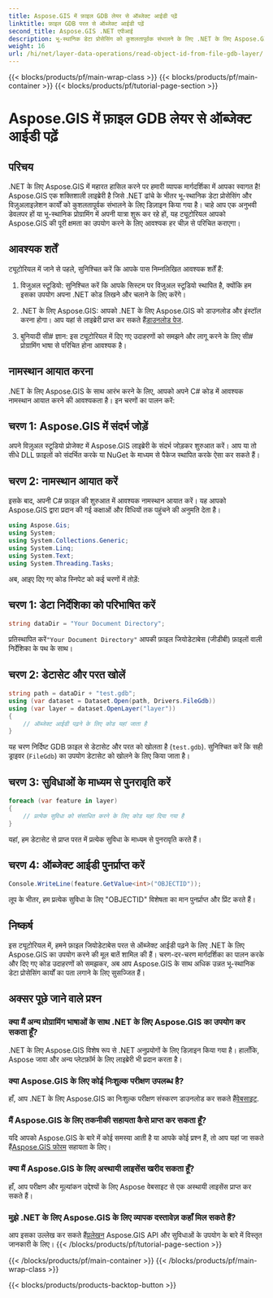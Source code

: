 ```yaml
---
title: Aspose.GIS में फ़ाइल GDB लेयर से ऑब्जेक्ट आईडी पढ़ें
linktitle: फ़ाइल GDB परत से ऑब्जेक्ट आईडी पढ़ें
second_title: Aspose.GIS .NET एपीआई
description: भू-स्थानिक डेटा प्रोसेसिंग को कुशलतापूर्वक संभालने के लिए .NET के लिए Aspose.GIS का उपयोग करना सीखें। व्यापक ट्यूटोरियल और विशेषज्ञ मार्गदर्शन उपलब्ध है।
weight: 16
url: /hi/net/layer-data-operations/read-object-id-from-file-gdb-layer/
---
```


{{< blocks/products/pf/main-wrap-class >}}
{{< blocks/products/pf/main-container >}}
{{< blocks/products/pf/tutorial-page-section >}}

# Aspose.GIS में फ़ाइल GDB लेयर से ऑब्जेक्ट आईडी पढ़ें

## परिचय
.NET के लिए Aspose.GIS में महारत हासिल करने पर हमारी व्यापक मार्गदर्शिका में आपका स्वागत है! Aspose.GIS एक शक्तिशाली लाइब्रेरी है जिसे .NET ढांचे के भीतर भू-स्थानिक डेटा प्रोसेसिंग और विज़ुअलाइज़ेशन कार्यों को कुशलतापूर्वक संभालने के लिए डिज़ाइन किया गया है। चाहे आप एक अनुभवी डेवलपर हों या भू-स्थानिक प्रोग्रामिंग में अपनी यात्रा शुरू कर रहे हों, यह ट्यूटोरियल आपको Aspose.GIS की पूरी क्षमता का उपयोग करने के लिए आवश्यक हर चीज़ से परिचित कराएगा।
## आवश्यक शर्तें
ट्यूटोरियल में जाने से पहले, सुनिश्चित करें कि आपके पास निम्नलिखित आवश्यक शर्तें हैं:
1. विजुअल स्टूडियो: सुनिश्चित करें कि आपके सिस्टम पर विजुअल स्टूडियो स्थापित है, क्योंकि हम इसका उपयोग अपना .NET कोड लिखने और चलाने के लिए करेंगे।
   
2.  .NET के लिए Aspose.GIS: आपको .NET के लिए Aspose.GIS को डाउनलोड और इंस्टॉल करना होगा। आप यहां से लाइब्रेरी प्राप्त कर सकते हैं[डाउनलोड पेज](https://releases.aspose.com/gis/net/).
3. बुनियादी सी# ज्ञान: इस ट्यूटोरियल में दिए गए उदाहरणों को समझने और लागू करने के लिए सी# प्रोग्रामिंग भाषा से परिचित होना आवश्यक है।

## नामस्थान आयात करना
.NET के लिए Aspose.GIS के साथ आरंभ करने के लिए, आपको अपने C# कोड में आवश्यक नामस्थान आयात करने की आवश्यकता है। इन चरणों का पालन करें:
## चरण 1: Aspose.GIS में संदर्भ जोड़ें
अपने विज़ुअल स्टूडियो प्रोजेक्ट में Aspose.GIS लाइब्रेरी के संदर्भ जोड़कर शुरुआत करें। आप या तो सीधे DLL फ़ाइलों को संदर्भित करके या NuGet के माध्यम से पैकेज स्थापित करके ऐसा कर सकते हैं।
## चरण 2: नामस्थान आयात करें
इसके बाद, अपनी C# फ़ाइल की शुरुआत में आवश्यक नामस्थान आयात करें। यह आपको Aspose.GIS द्वारा प्रदान की गई कक्षाओं और विधियों तक पहुंचने की अनुमति देता है।
```csharp
using Aspose.Gis;
using System;
using System.Collections.Generic;
using System.Linq;
using System.Text;
using System.Threading.Tasks;
```

अब, आइए दिए गए कोड स्निपेट को कई चरणों में तोड़ें:
## चरण 1: डेटा निर्देशिका को परिभाषित करें
```csharp
string dataDir = "Your Document Directory";
```
 प्रतिस्थापित करें`"Your Document Directory"` आपकी फ़ाइल जियोडेटाबेस (जीडीबी) फ़ाइलों वाली निर्देशिका के पथ के साथ।
## चरण 2: डेटासेट और परत खोलें
```csharp
string path = dataDir + "test.gdb";
using (var dataset = Dataset.Open(path, Drivers.FileGdb))
using (var layer = dataset.OpenLayer("layer"))
{
    // ऑब्जेक्ट आईडी पढ़ने के लिए कोड यहां जाता है
}
```
यह चरण निर्दिष्ट GDB फ़ाइल से डेटासेट और परत को खोलता है (`test.gdb`). सुनिश्चित करें कि सही ड्राइवर (`FileGdb`) का उपयोग डेटासेट को खोलने के लिए किया जाता है।
## चरण 3: सुविधाओं के माध्यम से पुनरावृति करें
```csharp
foreach (var feature in layer)
{
    // प्रत्येक सुविधा को संसाधित करने के लिए कोड यहां दिया गया है
}
```
यहां, हम डेटासेट से प्राप्त परत में प्रत्येक सुविधा के माध्यम से पुनरावृति करते हैं।
## चरण 4: ऑब्जेक्ट आईडी पुनर्प्राप्त करें
```csharp
Console.WriteLine(feature.GetValue<int>("OBJECTID"));
```
लूप के भीतर, हम प्रत्येक सुविधा के लिए "OBJECTID" विशेषता का मान पुनर्प्राप्त और प्रिंट करते हैं।

## निष्कर्ष
इस ट्यूटोरियल में, हमने फ़ाइल जियोडेटाबेस परत से ऑब्जेक्ट आईडी पढ़ने के लिए .NET के लिए Aspose.GIS का उपयोग करने की मूल बातें शामिल की हैं। चरण-दर-चरण मार्गदर्शिका का पालन करके और दिए गए कोड उदाहरणों को समझकर, अब आप Aspose.GIS के साथ अधिक उन्नत भू-स्थानिक डेटा प्रोसेसिंग कार्यों का पता लगाने के लिए सुसज्जित हैं।
## अक्सर पूछे जाने वाले प्रश्न
### क्या मैं अन्य प्रोग्रामिंग भाषाओं के साथ .NET के लिए Aspose.GIS का उपयोग कर सकता हूँ?
.NET के लिए Aspose.GIS विशेष रूप से .NET अनुप्रयोगों के लिए डिज़ाइन किया गया है। हालाँकि, Aspose जावा और अन्य प्लेटफ़ॉर्म के लिए लाइब्रेरी भी प्रदान करता है।
### क्या Aspose.GIS के लिए कोई निःशुल्क परीक्षण उपलब्ध है?
हाँ, आप .NET के लिए Aspose.GIS का निःशुल्क परीक्षण संस्करण डाउनलोड कर सकते हैं[वेबसाइट](https://releases.aspose.com/gis/net/).
### मैं Aspose.GIS के लिए तकनीकी सहायता कैसे प्राप्त कर सकता हूँ?
यदि आपको Aspose.GIS के बारे में कोई समस्या आती है या आपके कोई प्रश्न हैं, तो आप यहां जा सकते हैं[Aspose.GIS फोरम](https://forum.aspose.com/c/gis/33) सहायता के लिए।
### क्या मैं Aspose.GIS के लिए अस्थायी लाइसेंस खरीद सकता हूँ?
हाँ, आप परीक्षण और मूल्यांकन उद्देश्यों के लिए Aspose वेबसाइट से एक अस्थायी लाइसेंस प्राप्त कर सकते हैं।
### मुझे .NET के लिए Aspose.GIS के लिए व्यापक दस्तावेज़ कहाँ मिल सकते हैं?
 आप इसका उल्लेख कर सकते हैं[प्रलेखन](https://reference.aspose.com/gis/net/) Aspose.GIS API और सुविधाओं के उपयोग के बारे में विस्तृत जानकारी के लिए।
{{< /blocks/products/pf/tutorial-page-section >}}

{{< /blocks/products/pf/main-container >}}
{{< /blocks/products/pf/main-wrap-class >}}

{{< blocks/products/products-backtop-button >}}
